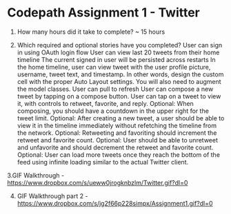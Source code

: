 Codepath Assignment 1 - Twitter
========



1. How many hours did it take to complete? 
~ 15 hours

2. Which required and optional stories have you completed?
User can sign in using OAuth login flow
User can view last 20 tweets from their home timeline
The current signed in user will be persisted across restarts
In the home timeline, user can view tweet with the user profile picture, username, tweet text, and timestamp. In other words, design the custom cell with the proper Auto Layout settings. You will also need to augment the model classes.
User can pull to refresh
User can compose a new tweet by tapping on a compose button.
User can tap on a tweet to view it, with controls to retweet, favorite, and reply.
Optional: When composing, you should have a countdown in the upper right for the tweet limit.
Optional: After creating a new tweet, a user should be able to view it in the timeline immediately without refetching the timeline from the network.
Optional: Retweeting and favoriting should increment the retweet and favorite count.
Optional: User should be able to unretweet and unfavorite and should decrement the retweet and favorite count.
Optional: User can load more tweets once they reach the bottom of the feed using infinite loading similar to the actual Twitter client.


3.GIF Walkthrough - https://www.dropbox.com/s/ueww0jrogknbzlm/Twitter.gif?dl=0

4. GIF Walkthrough part 2 - https://www.dropbox.com/s/jg2f66p228simpx/Assignment1.gif?dl=0
